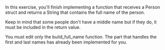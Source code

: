 In this exercise, you'll finish implementing a function that receives a Person struct and returns a String that contains the full name of the person.

Keep in mind that some people don't have a middle name but if they do, it must be included in the return value.

You must edit only the build_full_name function. The part that handles the first and last names has already been implemented for you.
